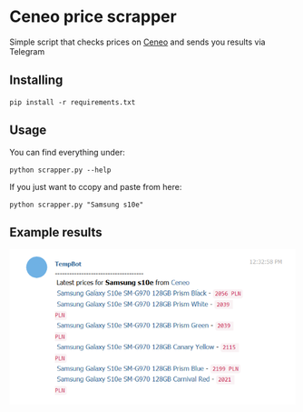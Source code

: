 # Ceneo price scrapper

Simple script that checks prices on [Ceneo](https://ceneo.pl) and sends you results via Telegram

## Installing

```
pip install -r requirements.txt
```

## Usage

You can find everything under:

```
python scrapper.py --help
```

If you just want to ccopy and paste from here:

```
python scrapper.py "Samsung s10e"
```

## Example results
![Telegram view](telegram_view.png)
